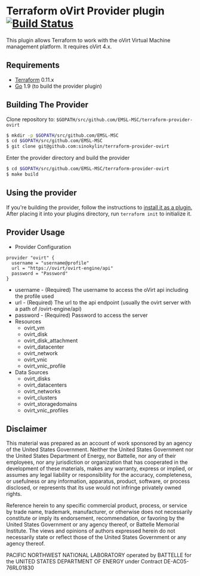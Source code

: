 Terraform oVirt Provider plugin[![Build Status](https://travis-ci.org/sinokylin/terraform-provider-ovirt.svg?branch=master)](https://travis-ci.org/sinokylin/terraform-provider-ovirt)
===============================
This plugin allows Terraform to work with the oVirt Virtual Machine management platform.
It requires oVirt 4.x. 


Requirements
------------

-	[Terraform](https://www.terraform.io/downloads.html) 0.11.x
-	[Go](https://golang.org/doc/install) 1.9 (to build the provider plugin)


Building The Provider
---------------------

Clone repository to: `$GOPATH/src/github.com/EMSL-MSC/terraform-provider-ovirt`

```sh
$ mkdir -p $GOPATH/src/github.com/EMSL-MSC
$ cd $GOPATH/src/github.com/EMSL-MSC
$ git clone git@github.com:sinokylin/terraform-provider-ovirt
```

Enter the provider directory and build the provider

```sh
$ cd $GOPATH/src/github.com/EMSL-MSC/terraform-provider-ovirt
$ make build
```


Using the provider
------------------
If you're building the provider, follow the instructions to [install it as a plugin.](https://www.terraform.io/docs/plugins/basics.html#installing-a-plugin) After placing it into your plugins directory,  run `terraform init` to initialize it.

Provider Usage
--------------

* Provider Configuration
```HCL
provider "ovirt" {
  username = "username@profile"
  url = "https://ovirt/ovirt-engine/api"
  password = "Password"
}
```
  * username - (Required) The username to access the oVirt api including the profile used
  * url - (Required) The url to the api endpoint (usually the ovirt server with a path of /ovirt-engine/api)
  * password - (Required) Password to access the server
* Resources
  * ovirt_vm
  * ovirt_disk
  * ovirt_disk_attachment
  * ovirt_datacenter
  * ovirt_network
  * ovirt_vnic
  * ovirt_vnic_profile
* Data Sources
  * ovirt_disks
  * ovirt_datacenters
  * ovirt_networks
  * ovirt_clusters
  * ovirt_storagedomains
  * ovirt_vnic_profiles


Disclaimer
---------
This material was prepared as an account of work sponsored by an agency of the United States Government.  Neither the United States Government nor the United States Department of Energy, nor Battelle, nor any of their employees, nor any jurisdiction or organization that has cooperated in the development of these materials, makes any warranty, express or implied, or assumes any legal liability or responsibility for the accuracy, completeness, or usefulness or any information, apparatus, product, software, or process disclosed, or represents that its use would not infringe privately owned rights.

Reference herein to any specific commercial product, process, or service by trade name, trademark, manufacturer, or otherwise does not necessarily constitute or imply its endorsement, recommendation, or favoring by the United States Government or any agency thereof, or Battelle Memorial Institute. The views and opinions of authors expressed herein do not necessarily state or reflect those of the United States Government or any agency thereof.

PACIFIC NORTHWEST NATIONAL LABORATORY
operated by
BATTELLE
for the
UNITED STATES DEPARTMENT OF ENERGY
under Contract DE-AC05-76RL01830
